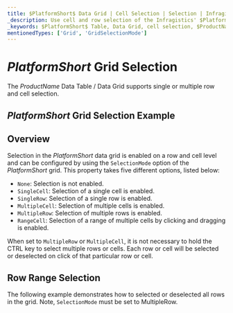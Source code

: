 ```yaml
---
title: $PlatformShort$ Data Grid | Cell Selection | Selection | Infragistics
_description: Use cell and row selection of the Infragistics' $PlatformShort$ data grid to highlight areas of the table. Learn how to configure single or multiple row selection for the $ProductName$ table.
_keywords: $PlatformShort$ Table, Data Grid, cell selection, $ProductName$, Infragistics
mentionedTypes: ['Grid', 'GridSelectionMode']
---
```


# $PlatformShort$ Grid Selection

The $ProductName$ Data Table / Data Grid supports single or multiple row and cell selection.

## $PlatformShort$ Grid Selection Example


<code-view style="height: 600px" 
           data-demos-base-url="{environment:demosBaseUrl}" 
           iframe-src="{environment:demosBaseUrl}/grids/data-grid-cell-selection" 
           alt="$PlatformShort$ Grid Selection Example" 
           github-src="grids/data-grid/cell-selection">
</code-view>

<div class="divider--half"></div>

## Overview

Selection in the $PlatformShort$ data grid is enabled on a row and cell level and can be configured by using the `SelectionMode` option of the $PlatformShort$ grid. This property takes five different options, listed below:

- `None`: Selection is not enabled.
- `SingleCell`: Selection of a single cell is enabled.
- `SingleRow`: Selection of a single row is enabled.
- `MultipleCell`: Selection of multiple cells is enabled.
- `MultipleRow`: Selection of multiple rows is enabled.
- `RangeCell`: Selection of a range of multiple cells by clicking and dragging is enabled.

When set to `MultipleRow` or `MultipleCell`, it is not necessary to hold the CTRL key to select multiple rows or cells. Each row or cell will be selected or deselected on click of that particular row or cell.

## Row Range Selection

The following example demonstrates how to selected or deselected all rows in the grid. Note, `SelectionMode` must be set to MultipleRow.

<code-view style="height: 600px" 
           data-demos-base-url="{environment:demosBaseUrl}" 
           iframe-src="{environment:demosBaseUrl}/grids/data-grid-row-selection" 
           alt="$PlatformShort$ Grid Selection Example" 
           github-src="grids/data-grid/row-selection">
</code-view>

<div class="divider--half"></div>